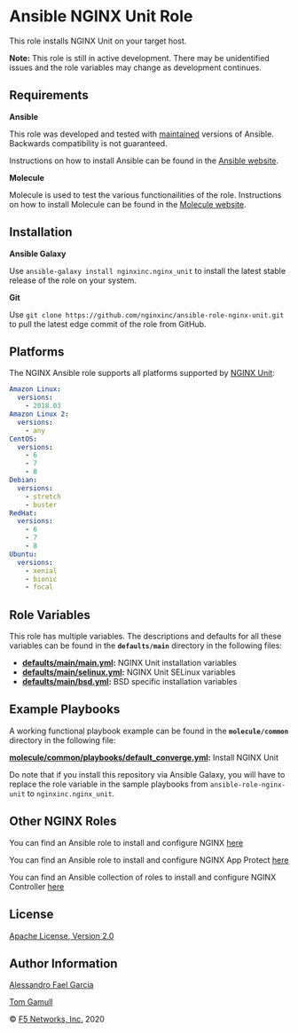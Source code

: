 Ansible NGINX Unit Role
=======================

This role installs NGINX Unit on your target host.

**Note:** This role is still in active development. There may be unidentified issues and the role variables may change as development continues.

Requirements
------------

**Ansible**

This role was developed and tested with [maintained](https://docs.ansible.com/ansible/latest/reference_appendices/release_and_maintenance.html#release-status) versions of Ansible. Backwards compatibility is not guaranteed.

Instructions on how to install Ansible can be found in the [Ansible website](https://docs.ansible.com/ansible/latest/installation_guide/intro_installation.html).

**Molecule**

Molecule is used to test the various functionailities of the role. Instructions on how to install Molecule can be found in the [Molecule website](https://molecule.readthedocs.io/en/latest/installation.html).

Installation
------------

**Ansible Galaxy**

Use `ansible-galaxy install nginxinc.nginx_unit` to install the latest stable release of the role on your system.

**Git**

Use `git clone https://github.com/nginxinc/ansible-role-nginx-unit.git` to pull the latest edge commit of the role from GitHub.

Platforms
---------

The NGINX Ansible role supports all platforms supported by [NGINX Unit](https://unit.nginx.org/installation/#official-packages):

```yaml
Amazon Linux:
  versions:
    - 2018.03
Amazon Linux 2:
  versions:
    - any
CentOS:
  versions:
    - 6
    - 7
    - 8
Debian:
  versions:
    - stretch
    - buster
RedHat:
  versions:
    - 6
    - 7
    - 8
Ubuntu:
  versions:
    - xenial
    - bionic
    - focal
```

Role Variables
--------------

This role has multiple variables. The descriptions and defaults for all these variables can be found in the **`defaults/main`** directory in the following files:

-   **[defaults/main/main.yml](https://github.com/nginxinc/ansible-role-nginx-unit/blob/master/defaults/main/main.yml):** NGINX Unit installation variables
-   **[defaults/main/selinux.yml](https://github.com/nginxinc/ansible-role-nginx-unit/blob/master/defaults/main/unit.yml):** NGINX Unit SELinux variables
-   **[defaults/main/bsd.yml](https://github.com/nginxinc/ansible-role-nginx-unit/blob/master/defaults/main/bsd.yml):** BSD specific installation variables

Example Playbooks
-----------------

A working functional playbook example can be found in the **`molecule/common`** directory in the following file:

**[molecule/common/playbooks/default_converge.yml](https://github.com/nginxinc/ansible-role-nginx-unit/blob/master/molecule/common/playbooks/default_converge.yml):** Install NGINX Unit

Do note that if you install this repository via Ansible Galaxy, you will have to replace the role variable in the sample playbooks from `ansible-role-nginx-unit` to `nginxinc.nginx_unit`.

Other NGINX Roles
-----------------

You can find an Ansible role to install and configure NGINX [here](https://github.com/nginxinc/ansible-role-nginx)

You can find an Ansible role to install and configure NGINX App Protect [here](https://github.com/nginxinc/ansible-role-nginx-app-protect)

You can find an Ansible collection of roles to install and configure NGINX Controller [here](https://github.com/nginxinc/ansible-collection-nginx_controller)

License
-------

[Apache License, Version 2.0](https://github.com/nginxinc/ansible-role-nginx/blob/master/LICENSE)

Author Information
------------------

[Alessandro Fael Garcia](https://github.com/alessfg)

[Tom Gamull](https://github.com/magicalyak)

&copy; [F5 Networks, Inc.](https://www.f5.com/) 2020
